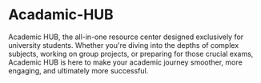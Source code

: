 # Acadamic-HUB
Academic HUB, the all-in-one resource center designed exclusively for university students. Whether you're diving into the depths of complex subjects, working on group projects, or preparing for those crucial exams, Academic HUB is here to make your academic journey smoother, more engaging, and ultimately more successful.
